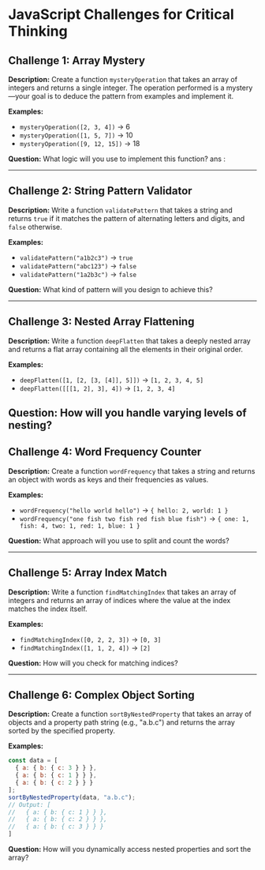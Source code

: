 # JavaScript Challenges for Critical Thinking

## Challenge 1: Array Mystery

**Description:**
Create a function `mysteryOperation` that takes an array of integers and returns a single integer. The operation performed is a mystery—your goal is to deduce the pattern from examples and implement it.

**Examples:**

- `mysteryOperation([2, 3, 4])` → 6
- `mysteryOperation([1, 5, 7])` → 10
- `mysteryOperation([9, 12, 15])` → 18

**Question:**
What logic will you use to implement this function?
ans : 

---

## Challenge 2: String Pattern Validator

**Description:**
Write a function `validatePattern` that takes a string and returns `true` if it matches the pattern of alternating letters and digits, and `false` otherwise.

**Examples:**

- `validatePattern("a1b2c3")` → `true`
- `validatePattern("abc123")` → `false`
- `validatePattern("1a2b3c")` → `false`

**Question:**
What kind of pattern will you design to achieve this?

---

## Challenge 3: Nested Array Flattening

**Description:**
Write a function `deepFlatten` that takes a deeply nested array and returns a flat array containing all the elements in their original order.

**Examples:**

- `deepFlatten([1, [2, [3, [4]], 5]])` → `[1, 2, 3, 4, 5]`
- `deepFlatten([[[1, 2], 3], 4])` → `[1, 2, 3, 4]`

**Question:**
How will you handle varying levels of nesting?
---

## Challenge 4: Word Frequency Counter

**Description:**
Create a function `wordFrequency` that takes a string and returns an object with words as keys and their frequencies as values.

**Examples:**

- `wordFrequency("hello world hello")` → `{ hello: 2, world: 1 }`
- `wordFrequency("one fish two fish red fish blue fish")` → `{ one: 1, fish: 4, two: 1, red: 1, blue: 1 }`

**Question:**
What approach will you use to split and count the words?

---

## Challenge 5: Array Index Match

**Description:**
Write a function `findMatchingIndex` that takes an array of integers and returns an array of indices where the value at the index matches the index itself.

**Examples:**

- `findMatchingIndex([0, 2, 2, 3])` → `[0, 3]`
- `findMatchingIndex([1, 1, 2, 4])` → `[2]`

**Question:**
How will you check for matching indices?

---

## Challenge 6: Complex Object Sorting

**Description:**
Create a function `sortByNestedProperty` that takes an array of objects and a property path string (e.g., "a.b.c") and returns the array sorted by the specified property.

**Examples:**

```javascript
const data = [
  { a: { b: { c: 3 } } },
  { a: { b: { c: 1 } } },
  { a: { b: { c: 2 } } }
];
sortByNestedProperty(data, "a.b.c");
// Output: [
//   { a: { b: { c: 1 } } },
//   { a: { b: { c: 2 } } },
//   { a: { b: { c: 3 } } }
]
```

**Question:**
How will you dynamically access nested properties and sort the array?